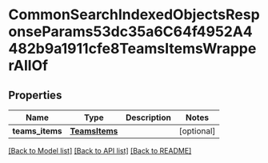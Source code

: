 # CommonSearchIndexedObjectsResponseParams53dc35a6C64f4952A4482b9a1911cfe8TeamsItemsWrapperAllOf


## Properties
Name | Type | Description | Notes
------------ | ------------- | ------------- | -------------
**teams_items** | [**TeamsItems**](TeamsItems.md) |  | [optional] 

[[Back to Model list]](../README.md#documentation-for-models) [[Back to API list]](../README.md#documentation-for-api-endpoints) [[Back to README]](../README.md)


